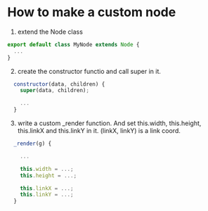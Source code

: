 # How to make a custom node

1. extend the Node class

```js
export default class MyNode extends Node {
  ...
}
```

2. create the constructor functio and call super in it.

```js
  constructor(data, children) {
    super(data, children);

    ...
  }
```

3. write a custom \_render function.
   And set this.width, this.height, this.linkX and this.linkY in it.
   (linkX, linkY) is a link coord.

```js
  _render(g) {

    ...

    this.width = ...;
    this.height = ...;

    this.linkX = ...;
    this.linkY = ...;
  }
```
